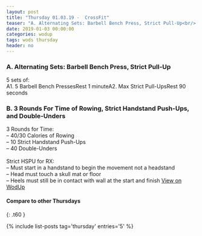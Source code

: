 ```yaml
---
layout: post
title: "Thursday 01.03.19 -  CrossFit"
teaser: "A. Alternating Sets: Barbell Bench Press, Strict Pull-Up<br/> B.  3 Rounds For Time of Rowing, Strict Handstand Push-Ups, and Double-Unders"
date: 2019-01-03 00:00:00
categories: wodup
tags: wods thursday
header: no
---
```



<h3>A. Alternating Sets: Barbell Bench Press, Strict Pull-Up</h3>
5 sets of:<br/>A1. 5 Barbell Bench PressesRest 1 minuteA2. Max Strict Pull-UpsRest 90 seconds
<h3>B.  3 Rounds For Time of Rowing, Strict Handstand Push-Ups, and Double-Unders</h3>
3 Rounds for Time:<br/>– 40/30 Calories of Rowing<br/>– 10 Strict Handstand Push-Ups<br/>– 40 Double-Unders<br/><br/>Strict HSPU for RX:<br/>
– Must start in a handstand to begin the movement not a headstand<br/>
– Head must touch a skull mat or floor<br/>
– Heels must still be in contact with wall at the start and finish
<a href="https://www.wodup.com/gyms/asphodel/wods/11990" target="blank">View on WodUp</a>


#### Compare to other Thursdays
{: .t60 }

{% include list-posts tag='thursday' entries='5' %}